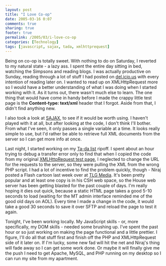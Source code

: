 ```yaml
---
layout: post
title: "I Love Co-op"
date: 2005-03-16 0:07
comments: true
sharing: true
footer: true
permalink: /2005/03/i-love-co-op
categories: [Technology]
tags: [javascript, sajax, tada, xmlhttprequest]
---
```

Being on co-op is totally sweet.  With nothing to do on Saturday, I reverted to my natural state - a lazy ass.  I spent the entire day sitting in bed, watching the Simpsons and reading blogs.  I was actually productive on Sunday, reading through a lot of stuff I had posted on <a href="http://del.icio.us/brock">del.icio.us</a> with every intention of reading later on.  I wanted to read up on XMLHttpRequest more so I would have a better understanding of what I was doing when I started working with it.  As it turns out, there wasn't much else to learn.  The one thing that would have come in handy before I made the crappy little test page is the <b>Content-type: text/xml</b> header that I forgot.  Aside from that, I didn't find anything new.

I also took a look at <a href="http://www.modernmethod.com/sajax/">SAJAX</a>, to see if it would be worth using.  I haven't played with it at all, but after looking at the code, I don't think I'll bother.  From what I've seen, it only passes a single variable at a time.  It looks really simple to use, but I'd rather be able to retrieve full XML documents from the server so I can get more info at once.

Last night, I started working on my <a href="http://www.tadalist.com/">Ta-da list</a> ripoff.  I spent about an hour trying to debug a transfer error only to find that when I copied the code from my original <a href="/archives/2005/03/xmlhttprequest_1.html">XMLHttpRequest test page</a>, I neglected to change the URL for the requests to the server, so they were pulling the XML from the wrong PHP script.  I had a lot of incentive to find the problem quickly, though - Niraj posted a Flash cartoon last week over at <a href="http://www.tlgmedia.com/">TLG Media</a>.  It's been pretty popular and at least one copy is in his CSH web space, so the House web server has been getting blasted for the past couple of days.  I'm really hoping it dies out quick, because a static HTML page takes a good 5-10 seconds to load (waiting for the MT admin interface reminded me of the good old days on AOL).  Every time I made a change in the code, it would take a good 30 seconds to save it over SFTP and reload the page to test it again.

Tonight, I've been working locally.  My JavaScript skills - or, more specifically, my DOM skills - needed some brushing up.  I've spent the past hour or so just working on making the page functional and a little prettier.  I figure, I'll do all that stuff first and finish off the PHP and XMLHttpRequest side of it later on.  If I'm lucky, some new fad will hit the net and Niraj's thing will fade away so I can get some work done.  Or maybe it will finally give me the push I need to get Apache, MySQL, and PHP running on my desktop so I can run my site from my apartment.
